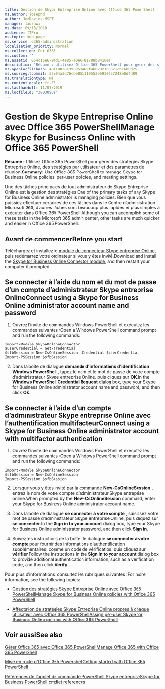 ```yaml
---
title: Gestion de Skype Entreprise Online avec Office 365 PowerShell
ms.author: josephd
author: JoeDavies-MSFT
manager: laurawi
ms.date: 09/13/2018
audience: ITPro
ms.topic: hub-page
ms.service: o365-administration
localization_priority: Normal
ms.collection: Ent_O365
ms.custom: ''
ms.assetid: 054c16e6-9fd1-4e85-a0e6-81788b8410ea
description: 'Résumé : utilisez Office 365 PowerShell pour gérer des stratégies Skype Entreprise Online, des stratégies par utilisateur et des paramètres de réunion.'
ms.openlocfilehash: 48b10038e396953469f4b0732103671cbc6b0d75
ms.sourcegitcommit: 35c04a3d76cbe851110553e5930557248e8d4d89
ms.translationtype: MT
ms.contentlocale: fr-FR
ms.lasthandoff: 11/07/2019
ms.locfileid: "38030939"
---
```

# <a name="manage-skype-for-business-online-with-office-365-powershell"></a><span data-ttu-id="8a96b-103">Gestion de Skype Entreprise Online avec Office 365 PowerShell</span><span class="sxs-lookup"><span data-stu-id="8a96b-103">Manage Skype for Business Online with Office 365 PowerShell</span></span>

 <span data-ttu-id="8a96b-104">**Résumé :** Utilisez Office 365 PowerShell pour gérer des stratégies Skype Entreprise Online, des stratégies par utilisateur et des paramètres de réunion.</span><span class="sxs-lookup"><span data-stu-id="8a96b-104">**Summary:** Use Office 365 PowerShell to manage Skype for Business Online policies, per-user policies, and meeting settings.</span></span>
  
<span data-ttu-id="8a96b-105">Une des tâches principales de tout administrateur de Skype Entreprise Online est la gestion des stratégies.</span><span class="sxs-lookup"><span data-stu-id="8a96b-105">One of the primary tasks of any Skype for Business Online administrator is managing policies.</span></span> <span data-ttu-id="8a96b-106">Bien que vous puissiez effectuer certaines de ces tâches dans le Centre d’administration Microsoft 365, d’autres tâches sont beaucoup plus rapides et plus simples à exécuter dans Office 365 PowerShell.</span><span class="sxs-lookup"><span data-stu-id="8a96b-106">Although you can accomplish some of these tasks in the Microsoft 365 admin center, other tasks are much quicker and easier in Office 365 PowerShell.</span></span> 

## <a name="before-you-start"></a><span data-ttu-id="8a96b-107">Avant de commencer</span><span class="sxs-lookup"><span data-stu-id="8a96b-107">Before you start</span></span>

<span data-ttu-id="8a96b-108">Téléchargez et installez le [module du connecteur Skype entreprise Online](https://www.microsoft.com/download/details.aspx?id=39366), puis redémarrez votre ordinateur si vous y êtes invité.</span><span class="sxs-lookup"><span data-stu-id="8a96b-108">Download and install the [Skype for Business Online Connector module](https://www.microsoft.com/download/details.aspx?id=39366), and then restart your computer if prompted.</span></span>


## <a name="connect-using-a-skype-for-business-online-administrator-account-name-and-password"></a><span data-ttu-id="8a96b-109">Se connecter à l’aide du nom et du mot de passe d’un compte d’administrateur Skype entreprise Online</span><span class="sxs-lookup"><span data-stu-id="8a96b-109">Connect using a Skype for Business Online administrator account name and password</span></span>

1. <span data-ttu-id="8a96b-110">Ouvrez l’invite de commandes Windows PowerShell et exécutez les commandes suivantes :</span><span class="sxs-lookup"><span data-stu-id="8a96b-110">Open a Windows PowerShell command prompt and run the following commands:</span></span> 
    
  ```
  Import-Module SkypeOnlineConnector
  $userCredential = Get-Credential
  $sfbSession = New-CsOnlineSession -Credential $userCredential
  Import-PSSession $sfbSession
  ```

2. <span data-ttu-id="8a96b-111">Dans la boîte de dialogue **demande d’informations d’identification Windows PowerShell** , tapez le nom et le mot de passe de votre compte d’administrateur Skype entreprise Online, puis cliquez sur **OK**.</span><span class="sxs-lookup"><span data-stu-id="8a96b-111">In the **Windows PowerShell Credential Request** dialog box, type your Skype for Business Online administrator account name and password, and then click **OK**.</span></span>


## <a name="connect-using-a-skype-for-business-online-administrator-account-with-multifactor-authentication"></a><span data-ttu-id="8a96b-112">Se connecter à l’aide d’un compte d’administrateur Skype entreprise Online avec l’authentification multifacteur</span><span class="sxs-lookup"><span data-stu-id="8a96b-112">Connect using a Skype for Business Online administrator account with multifactor authentication</span></span>

1. <span data-ttu-id="8a96b-113">Ouvrez l’invite de commandes Windows PowerShell et exécutez les commandes suivantes :</span><span class="sxs-lookup"><span data-stu-id="8a96b-113">Open a Windows PowerShell command prompt and run the following commands:</span></span>

  ```
  Import-Module SkypeOnlineConnector
  $sfbSession = New-CsOnlineSession
  Import-PSSession $sfbSession
  ```

2. <span data-ttu-id="8a96b-114">Lorsque vous y êtes invité par la commande **New-CsOnlineSession** , entrez le nom de votre compte d’administrateur Skype entreprise online.</span><span class="sxs-lookup"><span data-stu-id="8a96b-114">When prompted by the **New-CsOnlineSession** command, enter your Skype for Business Online administrator account name.</span></span>

3. <span data-ttu-id="8a96b-115">Dans la boîte de dialogue **se connecter à votre compte** , saisissez votre mot de passe d’administrateur Skype entreprise Online, puis cliquez sur **se connecter**.</span><span class="sxs-lookup"><span data-stu-id="8a96b-115">In the **Sign in to your account** dialog box, type your Skype for Business Online administrator password, and then click **Sign in**.</span></span>

4. <span data-ttu-id="8a96b-116">Suivez les instructions de la boîte de dialogue **se connecter à votre compte** pour fournir des informations d’authentification supplémentaires, comme un code de vérification, puis cliquez sur **vérifier**.</span><span class="sxs-lookup"><span data-stu-id="8a96b-116">Follow the instructions in the **Sign in to your account** dialog box to provide additional authentication information, such as a verification code, and then click **Verify**.</span></span>

<span data-ttu-id="8a96b-117">Pour plus d'informations, consultez les rubriques suivantes :</span><span class="sxs-lookup"><span data-stu-id="8a96b-117">For more information, see the following topics:</span></span>
  
- [<span data-ttu-id="8a96b-118">Gestion des stratégies Skype Entreprise Online avec Office 365 PowerShell</span><span class="sxs-lookup"><span data-stu-id="8a96b-118">Manage Skype for Business Online policies with Office 365 PowerShell</span></span>](manage-skype-for-business-online-policies-with-office-365-powershell.md)
    
- [<span data-ttu-id="8a96b-119">Affectation de stratégies Skype Entreprise Online propres à chaque utilisateur avec Office 365 PowerShell</span><span class="sxs-lookup"><span data-stu-id="8a96b-119">Assign per-user Skype for Business Online policies with Office 365 PowerShell</span></span>](assign-per-user-skype-for-business-online-policies-with-office-365-powershell.md)
    
## <a name="see-also"></a><span data-ttu-id="8a96b-120">Voir aussi</span><span class="sxs-lookup"><span data-stu-id="8a96b-120">See also</span></span>

[<span data-ttu-id="8a96b-121">Gérer Office 365 avec Office 365 PowerShell</span><span class="sxs-lookup"><span data-stu-id="8a96b-121">Manage Office 365 with Office 365 PowerShell</span></span>](manage-office-365-with-office-365-powershell.md)
  
[<span data-ttu-id="8a96b-122">Mise en route d'Office 365 Powershell</span><span class="sxs-lookup"><span data-stu-id="8a96b-122">Getting started with Office 365 PowerShell</span></span>](getting-started-with-office-365-powershell.md)

[<span data-ttu-id="8a96b-123">Références de l’applet de commande PowerShell Skype entreprise</span><span class="sxs-lookup"><span data-stu-id="8a96b-123">Skype for Business PowerShell cmdlet references</span></span>](https://docs.microsoft.com/powershell/module/skype/?view=skype-ps)


